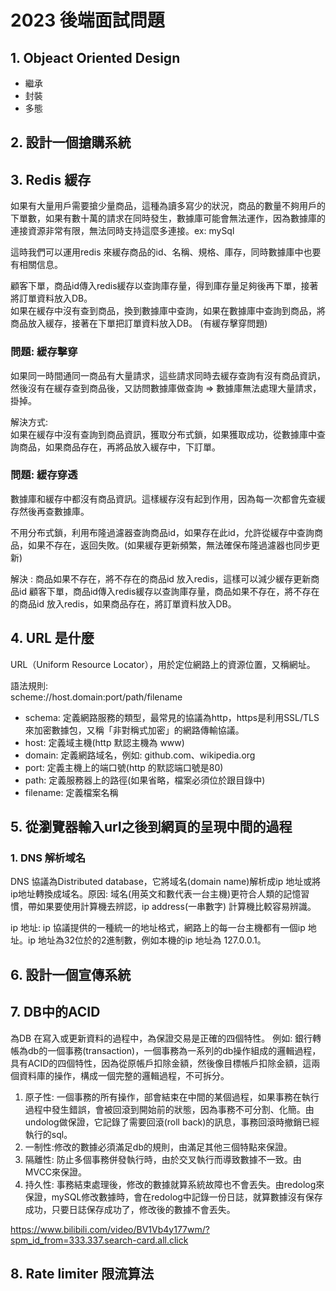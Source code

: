 # 2023 後端面試問題

## 1. Objeact Oriented Design

- 繼承
- 封裝
- 多態
## 2. 設計一個搶購系統
## 3. Redis 緩存
如果有大量用戶需要搶少量商品，這種為讀多寫少的狀況，商品的數量不夠用戶的下單數，如果有數十萬的請求在同時發生，數據庫可能會無法運作，因為數據庫的連接資源非常有限，無法同時支持這麼多連接。ex: mySql    

這時我們可以運用redis 來緩存商品的id、名稱、規格、庫存，同時數據庫中也要有相關信息。    

顧客下單，商品id傳入redis緩存以查詢庫存量，得到庫存量足夠後再下單，接著將訂單資料放入DB。   
如果在緩存中沒有查到商品，換到數據庫中查詢，如果在數據庫中查詢到商品，將商品放入緩存，接著在下單把訂單資料放入DB。 (有緩存擊穿問題)

### 問題: 緩存擊穿
如果同一時間通同一商品有大量請求，這些請求同時去緩存查詢有沒有商品資訊，然後沒有在緩存查到商品後，又訪問數據庫做查詢
=> 數據庫無法處理大量請求，掛掉。    

解決方式:   
如果在緩存中沒有查詢到商品資訊，獲取分布式鎖，如果獲取成功，從數據庫中查詢商品，如果商品存在，再將品放入緩存中，下訂單。


### 問題: 緩存穿透
數據庫和緩存中都沒有商品資訊。這樣緩存沒有起到作用，因為每一次都會先查緩存然後再查數據庫。   

不用分布式鎖，利用布隆過濾器查詢商品id，如果存在此id，允許從緩存中查詢商品，如果不存在，返回失敗。(如果緩存更新頻繁，無法確保布隆過濾器也同步更新)    

解決 : 商品如果不存在，將不存在的商品id 放入redis，這樣可以減少緩存更新商品id
顧客下單，商品id傳入redis緩存以查詢庫存量，商品如果不存在，將不存在的商品id 放入redis，如果商品存在，將訂單資料放入DB。   

## 4. URL 是什麼
URL（Uniform Resource Locator），用於定位網路上的資源位置，又稱網址。    

語法規則:   
scheme://host.domain:port/path/filename   

- schema: 定義網路服務的類型，最常見的協議為http，https是利用SSL/TLS來加密數據包，又稱「非對稱式加密」的網路傳輸協議。
- host: 定義域主機(http 默認主機為 www)
- domain: 定義網路域名，例如: github.com、wikipedia.org
- port: 定義主機上的端口號(http 的默認端口號是80)
- path: 定義服務器上的路徑(如果省略，檔案必須位於跟目錄中)
- filename: 定義檔案名稱


## 5. 從瀏覽器輸入url之後到網頁的呈現中間的過程
### 1. DNS 解析域名
DNS 協議為Distributed database，它將域名(domain name)解析成ip 地址或將ip地址轉換成域名。原因: 域名(用英文和數代表一台主機)更符合人類的記憶習慣，帶如果要使用計算機去辨認，ip address(一串數字) 計算機比較容易辨識。    

ip 地址: ip 協議提供的一種統一的地址格式，網路上的每一台主機都有一個ip 地址。ip 地址為32位於的2進制數，例如本機的ip 地址為 127.0.0.1。



## 6. 設計一個宣傳系統

## 7. DB中的ACID
為DB 在寫入或更新資料的過程中，為保證交易是正確的四個特性。
例如: 銀行轉帳為db的一個事務(transaction)，一個事務為一系列的db操作組成的邏輯過程，具有ACID的四個特性，因為從原帳戶扣除金額，然後像目標帳戶扣除金額，這兩個資料庫的操作，構成一個完整的邏輯過程，不可拆分。   

1. 原子性: 一個事務的所有操作，部會結束在中間的某個過程，如果事務在執行過程中發生錯誤，會被回滾到開始前的狀態，因為事務不可分割、化簡。由 undolog做保證，它記錄了需要回滾(roll back)的訊息，事務回滾時撤銷已經執行的sql。
2. 一制性:修改的數據必須滿足db的規則，由滿足其他三個特點來保證。
3. 隔離性: 防止多個事務併發執行時，由於交叉執行而導致數據不一致。由MVCC來保證。
4. 持久性: 事務結束處理後，修改的數據就算系統故障也不會丟失。由redolog來保證，mySQL修改數據時，會在redolog中記錄一份日誌，就算數據沒有保存成功，只要日誌保存成功了，修改後的數據不會丟失。   

https://www.bilibili.com/video/BV1Vb4y177wm/?spm_id_from=333.337.search-card.all.click
## 8. Rate limiter 限流算法


